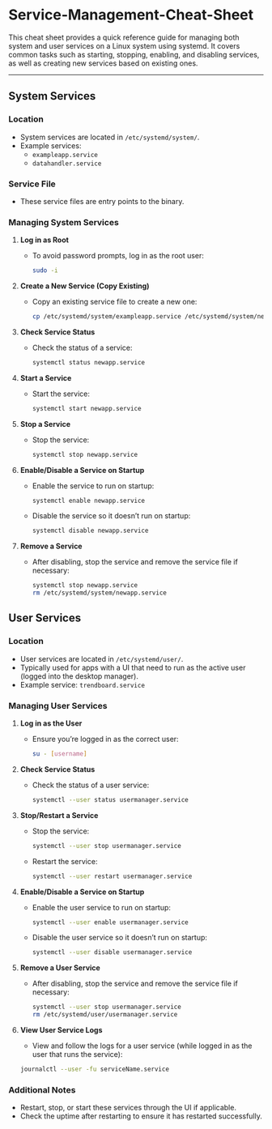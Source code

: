 # Service-Management-Cheat-Sheet
This cheat sheet provides a quick reference guide for managing both system and user services on a Linux system using systemd. It covers common tasks such as starting, stopping, enabling, and disabling services, as well as creating new services based on existing ones.


---

## System Services

### Location
- System services are located in `/etc/systemd/system/`.
- Example services:
  - `exampleapp.service`
  - `datahandler.service`

### Service File
- These service files are entry points to the binary.

### Managing System Services
1. **Log in as Root**
   - To avoid password prompts, log in as the root user:
     ```sh
     sudo -i
     ```

2. **Create a New Service (Copy Existing)**
   - Copy an existing service file to create a new one:
     ```sh
     cp /etc/systemd/system/exampleapp.service /etc/systemd/system/newapp.service
     ```

3. **Check Service Status**
   - Check the status of a service:
     ```sh
     systemctl status newapp.service
     ```

4. **Start a Service**
   - Start the service:
     ```sh
     systemctl start newapp.service
     ```

5. **Stop a Service**
   - Stop the service:
     ```sh
     systemctl stop newapp.service
     ```

6. **Enable/Disable a Service on Startup**
   - Enable the service to run on startup:
     ```sh
     systemctl enable newapp.service
     ```
   - Disable the service so it doesn’t run on startup:
     ```sh
     systemctl disable newapp.service
     ```

7. **Remove a Service**
   - After disabling, stop the service and remove the service file if necessary:
     ```sh
     systemctl stop newapp.service
     rm /etc/systemd/system/newapp.service
     ```

## User Services

### Location
- User services are located in `/etc/systemd/user/`.
- Typically used for apps with a UI that need to run as the active user (logged into the desktop manager).
- Example service: `trendboard.service`

### Managing User Services
1. **Log in as the User**
   - Ensure you’re logged in as the correct user:
     ```sh
     su - [username]
     ```

2. **Check Service Status**
   - Check the status of a user service:
     ```sh
     systemctl --user status usermanager.service
     ```

3. **Stop/Restart a Service**
   - Stop the service:
     ```sh
     systemctl --user stop usermanager.service
     ```
   - Restart the service:
     ```sh
     systemctl --user restart usermanager.service
     ```

4. **Enable/Disable a Service on Startup**
   - Enable the user service to run on startup:
     ```sh
     systemctl --user enable usermanager.service
     ```
   - Disable the user service so it doesn’t run on startup:
     ```sh
     systemctl --user disable usermanager.service
     ```

5. **Remove a User Service**
   - After disabling, stop the service and remove the service file if necessary:
     ```sh
     systemctl --user stop usermanager.service
     rm /etc/systemd/user/usermanager.service

     ```
6. **View User Service Logs**
   - View and follow the logs for a user service (while logged in as the user that runs the service):
   ```sh
   journalctl --user -fu serviceName.service
   ```
### Additional Notes
- Restart, stop, or start these services through the UI if applicable.
- Check the uptime after restarting to ensure it has restarted successfully.

